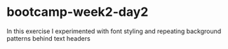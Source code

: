# bootcamp-week2-day2

In this exercise I experimented with font styling and repeating background patterns behind text headers

